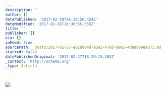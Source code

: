 ```yaml
---
description: ''
author: []
datePublished: '2017-02-28T16:30:56.424Z'
dateModified: '2017-02-28T16:30:55.555Z'
title: ''
publisher: {}
via: {}
inFeed: true
sourcePath: _posts/2017-02-27-e01dd94d-a092-476b-a9e5-4da89b9ea871.md
starred: false
datePublishedOriginal: '2017-02-27T18:29:15.383Z'
_context: 'http://schema.org'
_type: Article

---
```

![](https://the-grid-user-content.s3-us-west-2.amazonaws.com/8a4cd172-0d20-4474-8b9b-5eb3a31aafc8.jpg)